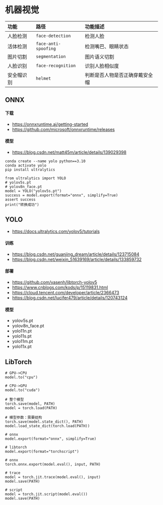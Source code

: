 # 机器视觉

|功能|路径|功能描述|
|:--|:--|:--|
|人脸检测|`face-detection`|检测人脸|
|活体检测|`face-anti-spoofing`|检测嘴巴、眼睛状态|
|图片切割|`segmentation`|图片语义切割|
|人脸识别|`face-recognition`|识别人脸相似度|
|安全帽识别|`helmet`|判断是否人物是否正确穿戴安全帽|

## ONNX

#### 下载

* https://onnxruntime.ai/getting-started
* https://github.com/microsoft/onnxruntime/releases

#### 模型

* https://blog.csdn.net/matt45m/article/details/139029398

```
conda create --name yolo python==3.10
conda activate yolo
pip install ultralytics

from ultralytics import YOLO
# yolov5s.pt
# yolov8n_face.pt
model = YOLO("yolov5s.pt")
success = model.export(format="onnx", simplify=True)
assert success
print("转换成功")
```

## YOLO

* https://docs.ultralytics.com/yolov5/tutorials

#### 训练

* https://blog.csdn.net/guanjing_dream/article/details/123715084
* https://blog.csdn.net/weixin_51639169/article/details/133859732

#### 部署

* https://github.com/yasenh/libtorch-yolov5
* https://www.cnblogs.com/kods/p/15119831.html
* https://cloud.tencent.com/developer/article/2366473
* https://blog.csdn.net/lucifer479/article/details/120743124

#### 模型

* yolov5s.pt
* yolov8n_face.pt
* yolo11n.pt
* yolo11s.pt
* yolo11m.pt
* yolo11x.pt

## LibTorch

```
# GPU->CPU
model.to("cpu")

# CPU->GPU
model.to("cuda")

# 整个模型
torch.save(model, PATH)
model = torch.load(PATH)

# 模型参数：需要结构
torch.save(model.state_dict(), PATH)
model.load_state_dict(torch.load(PATH))

# onnx
model.export(format="onnx", simplify=True)

# libtorch
model.export(format="torchscript")

# onnx
torch.onnx.export(model.eval(), input, PATH)

# trace
model = torch.jit.trace(model.eval(), input)
model.save(PATH)

# script
model = torch.jit.script(model.eval())
model.save(PATH)
```
